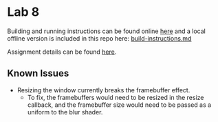 
Lab 8
=====

Building and running instructions can be found online [here][opengl-build-instructions]
and a local offline version is included in this repo here: [build-instructions.md](build-instructions.md)

Assignment details can be found [here][assignment-details].

[opengl-build-instructions]: https://iondune.github.io/csc471/references/opengl-build
[assignment-details]: https://iondune.github.io/csc471/assignments/lab08



Known Issues
------------

* Resizing the window currently breaks the framebuffer effect.
  * To fix, the framebuffers would need to be resized in the resize callback,
    and the framebuffer size would need to be passed as a uniform to the blur shader.

